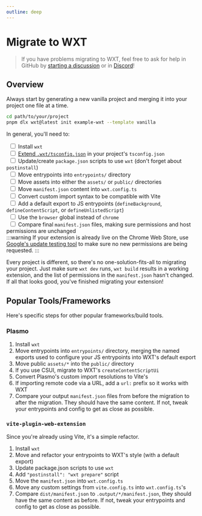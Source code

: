 ```yaml
---
outline: deep
---
```


# Migrate to WXT

> If you have problems migrating to WXT, feel free to ask for help in GitHub by [starting a discussion](https://github.com/wxt-dev/wxt/discussions/new?category=q-a) or in [Discord](https://discord.gg/ZFsZqGery9)!

## Overview

Always start by generating a new vanilla project and merging it into your project one file at a time.

```sh
cd path/to/your/project
pnpm dlx wxt@latest init example-wxt --template vanilla
```

In general, you'll need to:

&ensp;<input type="checkbox" /> Install `wxt`<br />
&ensp;<input type="checkbox" /> [Extend `.wxt/tsconfig.json`](/guide/essentials/config/typescript.html#typescript-configuration) in your project's `tsconfig.json`<br />
&ensp;<input type="checkbox" /> Update/create `package.json` scripts to use `wxt` (don't forget about `postinstall`)<br />
&ensp;<input type="checkbox" /> Move entrypoints into `entrypoints/` directory<br />
&ensp;<input type="checkbox" /> Move assets into either the `assets/` or `public/` directories<br />
&ensp;<input type="checkbox" /> Move `manifest.json` content into `wxt.config.ts`<br />
&ensp;<input type="checkbox" /> Convert custom import syntax to be compatible with Vite<br />
&ensp;<input type="checkbox" /> Add a default export to JS entrypoints (`defineBackground`, `defineContentScript`, or `defineUnlistedScript`)<br />
&ensp;<input type="checkbox" /> Use the `browser` global instead of `chrome`<br />
&ensp;<input type="checkbox" /> Compare final `manifest.json` files, making sure permissions and host permissions are unchanged<br/>
:::warning
If your extension is already live on the Chrome Web Store, use [Google's update testing tool](https://github.com/GoogleChromeLabs/extension-update-testing-tool) to make sure no new permissions are being requested.
:::

Every project is different, so there's no one-solution-fits-all to migrating your project. Just make sure `wxt dev` runs, `wxt build` results in a working extension, and the list of permissions in the `manifest.json` hasn't changed. If all that looks good, you've finished migrating your extension!

## Popular Tools/Frameworks

Here's specific steps for other popular frameworks/build tools.

### Plasmo

1. Install `wxt`
2. Move entrypoints into `entrypoints/` directory, merging the named exports used to configure your JS entrypoints into WXT's default export
3. Move public `assets/*` into the `public/` directory
4. If you use CSUI, migrate to WXT's `createContentScriptUi`
5. Convert Plasmo's custom import resolutions to Vite's
6. If importing remote code via a URL, add a `url:` prefix so it works with WXT
7. Compare your output `manifest.json` files from before the migration to after the migration. They should have the same content. If not, tweak your entrypoints and config to get as close as possible.

### `vite-plugin-web-extension`

Since you're already using Vite, it's a simple refactor.

1. Install `wxt`
2. Move and refactor your entrypoints to WXT's style (with a default export)
3. Update package.json scripts to use `wxt`
4. Add `"postinstall": "wxt prepare"` script
5. Move the `manifest.json` into `wxt.config.ts`
6. Move any custom settings from `vite.config.ts` into `wxt.config.ts`'s
7. Compare `dist/manifest.json` to `.output/*/manifest.json`, they should have the same content as before. If not, tweak your entrypoints and config to get as close as possible.
